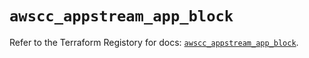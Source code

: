 # `awscc_appstream_app_block`

Refer to the Terraform Registory for docs: [`awscc_appstream_app_block`](https://registry.terraform.io/providers/hashicorp/awscc/0.70.0/docs/resources/appstream_app_block).
